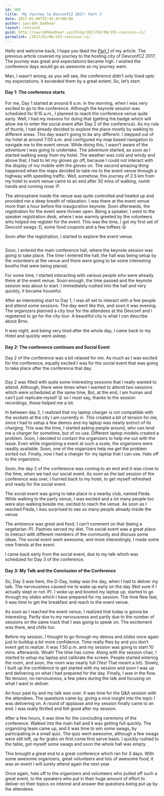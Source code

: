 ```yaml
---
id: 160
title: 'My Journey to DevconfCZ 2017: Part 2'
date: 2017-02-06T15:45:47+00:00
author: saurabh_badhwar
layout: revision
guid: http://saurabhbadhwar.xyz/blog/2017/02/06/155-revision-v1/
permalink: /2017/02/06/155-revision-v1/
---
```

Hello and welcome back, I hope you liked the <a href="http://saurabhbadhwar.xyz/blog/2017/02/01/journey-devconfcz-2017-part-1/" target="_blank">Part 1</a> of my article. The previous article covered my journey to the hosting city of DevconfCZ 2017. The journey was great and expectations became high. I wished the conference days would go as awesome as my journey went.

Man, I wasn&#8217;t wrong, as you will see, the conference didn&#8217;t only lived upto my expectations, it exceeded them by a great extent. So, let&#8217;s start.

#### Day 1: The conference starts

For me, Day 1 started at around 6 a.m. in the morning, when I was very excited to go to the conference. Although the keynote session was scheduled for 9:15 a.m., I planned to reach the conference venue quite early. Well, I had my reasons for doing that (getting the badge which will allow me to enter the social event after Day 2 of the conference). As my rule of thumb, I had already decided to explore the place mostly by walking to different areas. This day wasn&#8217;t going to be any different. I stepped out of my hotel at around 7:00 a.m. and configured my map based navigation to navigate me to the event venue. While doing this, I wasn&#8217;t aware of the adventure I was going to undertake. The adventure started, as soon as I started walking away from my hotel. The weather was cold and windy and above that, I had to let my gloves go off, because I could not interact with the display of my mobile with the gloves on. The second amazing thing happened when the maps decided to take me to the event venue through a highway with speeding traffic. Well, somehow, this journey of 2.5 km from my hotel to event venue came to an end after 30 mins of walking, numb hands and running nose :P.

The atmosphere inside the venue was quite controlled and heated up and provided me a deep breath of relaxation. I was there at the event venue more than a hour before the inauguration keynote. Soon afterwards, the registration for the event were thrown open. Being a speaker, I went to the speaker registration desk, where I was warmly greeted by the volunteers who helped me register for the event. This was the time, I got my first set of Devconf swags :D, some food coupons and a few toffees 😛

Soon after the registration, I started to explore the event venue.

<img class="aligncenter size-full wp-image-156" src="https://i0.wp.com/saurabhbadhwar.xyz/blog/wp-content/uploads/2017/02/IMG_20170127_080345123.jpg?fit=640%2C480" alt="" srcset="https://i0.wp.com/saurabhbadhwar.xyz/blog/wp-content/uploads/2017/02/IMG_20170127_080345123.jpg?w=4160 4160w, https://i0.wp.com/saurabhbadhwar.xyz/blog/wp-content/uploads/2017/02/IMG_20170127_080345123.jpg?resize=300%2C225 300w, https://i0.wp.com/saurabhbadhwar.xyz/blog/wp-content/uploads/2017/02/IMG_20170127_080345123.jpg?resize=768%2C576 768w, https://i0.wp.com/saurabhbadhwar.xyz/blog/wp-content/uploads/2017/02/IMG_20170127_080345123.jpg?resize=1024%2C768 1024w, https://i0.wp.com/saurabhbadhwar.xyz/blog/wp-content/uploads/2017/02/IMG_20170127_080345123.jpg?w=1280 1280w, https://i0.wp.com/saurabhbadhwar.xyz/blog/wp-content/uploads/2017/02/IMG_20170127_080345123.jpg?w=1920 1920w" sizes="(max-width: 640px) 100vw, 640px" data-recalc-dims="1" /> 

Soon, I entered the main conference hall, where the keynote session was going to take place. The time I entered the hall, the hall was being setup by the volunteers at the venue and there were going to be some interesting booths that were being placed.

For some time, I started interacting with various people who were already there at the event venue. Soon enough, the time passed and the keynote session was about to start. I immediately rushed into the hall and very quickly, it became houseful.

After an interesting start to Day 1, I was all set to interact with a few people and attend some sessions. The day went like this, and soon it was evening. The organizers planned a city tour for the attendees at the Devconf and I registered to go for the city tour. A beautiful city is what I can describe about Brno.

It was night, and being very tired after the whole day, I came back to my Hotel and quickly went asleep.

#### Day 2: The conference continues and Social Event

Day 2 of the conference was a bit relaxed for me. As much as I was excited for the conference, equally excited I was for the social event that was going to take place after the conference that day.

<img class="aligncenter size-full wp-image-159" src="https://i1.wp.com/saurabhbadhwar.xyz/blog/wp-content/uploads/2017/02/IMG_20170127_083014469.jpg?fit=640%2C480" alt="" srcset="https://i1.wp.com/saurabhbadhwar.xyz/blog/wp-content/uploads/2017/02/IMG_20170127_083014469.jpg?w=4160 4160w, https://i1.wp.com/saurabhbadhwar.xyz/blog/wp-content/uploads/2017/02/IMG_20170127_083014469.jpg?resize=300%2C225 300w, https://i1.wp.com/saurabhbadhwar.xyz/blog/wp-content/uploads/2017/02/IMG_20170127_083014469.jpg?resize=768%2C576 768w, https://i1.wp.com/saurabhbadhwar.xyz/blog/wp-content/uploads/2017/02/IMG_20170127_083014469.jpg?resize=1024%2C768 1024w, https://i1.wp.com/saurabhbadhwar.xyz/blog/wp-content/uploads/2017/02/IMG_20170127_083014469.jpg?w=1280 1280w, https://i1.wp.com/saurabhbadhwar.xyz/blog/wp-content/uploads/2017/02/IMG_20170127_083014469.jpg?w=1920 1920w" sizes="(max-width: 640px) 100vw, 640px" data-recalc-dims="1" /> 

Day 2 was filled with quite some interesting sessions that I really wanted to attend. Although, there were times when I wanted to attend two sessions which were scheduled at the same time, But, at the end, I am human and can&#8217;t just replicate myself 😛 so I must say, thanks to the session recordings, those helped me a lot.

In between day 2, I realized that my laptop charger is not compatible with the sockets at the city I am currently in. This created a bit of tension for me, since I had to setup a few demos and my laptop was nearly extinct of its charging. This was the time, I started asking people around, who can lend me a charger for sometime, but of no use. Different laptop models created a problem. Soon, I decided to contact the organizers to help me out with the issue. Even while organizing a event at such a scale, the organizers were readily available. Soon, one of the organizers help me get the problem sorted out. Finally, now I had a charger for my laptop that I can use. Hats off to the organizers.

Soon, the day 2 of the conference was coming to an end and it was close to the time, when we had our social event. As soon as the last session of the conference was over, I hurried back to my hotel, to get myself refreshed and ready for the social event.

The social event was going to take place in a nearby club, named Fleda. While walking to the party venue, I was excited and a lot many people too were also walking beside me, excited to reach the venue. As soon as I reached Fleda, I was surprised to see so many people already inside the venue.

The ambience was great and food, I can&#8217;t comment on that (being a vegetarian :P). Pastries served my diet. The social event was a great place to interact with different members of the community and discuss some ideas. The social event went awesome, and more interestingly, I made some new friends at the event.

I came back early from the social event, due to my talk which was scheduled for Day 3 of the conference.

#### Day 3: My Talk and the Conclusion of the Conference

So, Day 3 was here, the D-Day, today was the day, when I had to deliver my talk. The nervousness caused me to wake up early on the day (Not sure if I actually slept or not :P). I woke up and booted my laptop up, started to go through my slides which I have prepared for my session. The time flew fast, it was time to get the breakfast and reach to the event venue.

As soon as I reached the event venue, I realized that today is gonna be interesting. Partly due to my nervousness and partly due to the number of sessions on the same track that I was going to speak on. The excitement was there, and chills too.

Before my session, I thought to go through my demos and slides once again just to buildup a bit more confidence. Time really flies by and you don&#8217;t event get to realize. It was 1:50 p.m. and my session was going to start 10 mins. afterwards. Woah! The time has come. Along with the session chair, I started to setup my laptop and calibrate the screen. People started entering the room, and soon, the room was nearly full (Yes! That meant a lot). Slowly, I built up the confidence to get started with my session and soon I was up and delivering on what I had prepared for the day. Finally, I was in the flow. No tension, no nervousness, a few jokes during the talk and focusing on what I want to deliver.

<span class="embed-youtube" style="text-align:center; display: block;"></span>

An hour past by and my talk was over. It was time for the Q&A session with the attendees. The questions came by, giving a nice insight into the topic I was delivering on. A round of applause and my session finally came to an end. I was really thrilled and felt good after my session.

After a few hours, it was time for the concluding ceremony of the conference. Walked into the main hall and it was getting full quickly. The organizing team came up, and it was time to win some swags, by participating in a small quiz. The quiz went awesome, although a few swags were still left, up for grabs on first come first serve basis. I quickly rushed to the table, got myself some swags and soon the whole hall was empty.

This brought a great end to a great conference which ran for 3 days. With some awesome organizers, great volunteers and lots of awesome food, it was an event I will surely attend again the next year.

Once again, hats off to the organizers and volunteers who pulled off such a great event, to the speakers who put in their huge amount of effort to deliver on their topics on interest and answer the questions being put up by the attendees.